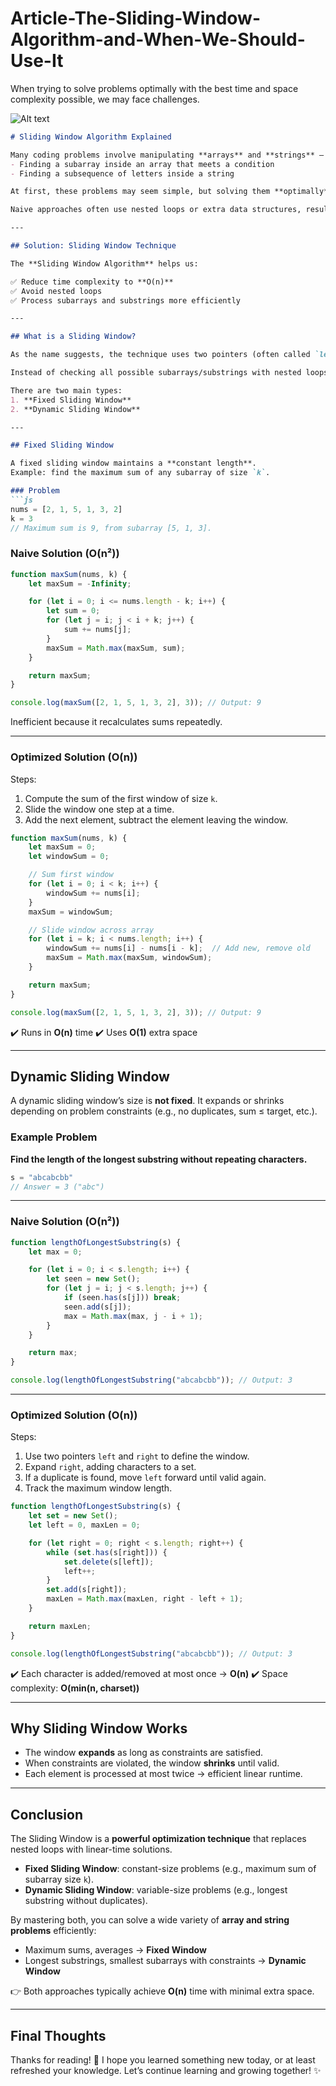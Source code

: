 # Article-The-Sliding-Window-Algorithm-and-When-We-Should-Use-It
When trying to solve problems optimally with the best time and space complexity possible, we may face challenges.

![Alt text](https://miro.medium.com/v2/resize:fit:720/format:webp/0*8kOBsduOiqDHVnfx.gif)

````markdown
# Sliding Window Algorithm Explained

Many coding problems involve manipulating **arrays** and **strings** — for example:  
- Finding a subarray inside an array that meets a condition  
- Finding a subsequence of letters inside a string  

At first, these problems may seem simple, but solving them **optimally** (with the best time and space complexity) can be challenging.  

Naive approaches often use nested loops or extra data structures, resulting in **O(n²)** time and extra space. This is inefficient for large inputs.  

---

## Solution: Sliding Window Technique

The **Sliding Window Algorithm** helps us:

✅ Reduce time complexity to **O(n)**  
✅ Avoid nested loops  
✅ Process subarrays and substrings more efficiently  

---

## What is a Sliding Window?

As the name suggests, the technique uses two pointers (often called `left` and `right`) to create a **window** that covers part of an array or string.  

Instead of checking all possible subarrays/substrings with nested loops, we **slide the window** across the data, adjusting its size or position depending on the problem’s requirements.

There are two main types:  
1. **Fixed Sliding Window**  
2. **Dynamic Sliding Window**

---

## Fixed Sliding Window

A fixed sliding window maintains a **constant length**.  
Example: find the maximum sum of any subarray of size `k`.

### Problem
```js
nums = [2, 1, 5, 1, 3, 2]
k = 3
// Maximum sum is 9, from subarray [5, 1, 3].
````

### Naive Solution (O(n²))

```js
function maxSum(nums, k) {
    let maxSum = -Infinity;

    for (let i = 0; i <= nums.length - k; i++) {
        let sum = 0;
        for (let j = i; j < i + k; j++) {
            sum += nums[j];
        }
        maxSum = Math.max(maxSum, sum);
    }

    return maxSum;
}

console.log(maxSum([2, 1, 5, 1, 3, 2], 3)); // Output: 9
```

Inefficient because it recalculates sums repeatedly.

---

### Optimized Solution (O(n))

Steps:

1. Compute the sum of the first window of size `k`.
2. Slide the window one step at a time.
3. Add the next element, subtract the element leaving the window.

```js
function maxSum(nums, k) {
    let maxSum = 0;
    let windowSum = 0;

    // Sum first window
    for (let i = 0; i < k; i++) {
        windowSum += nums[i];
    }
    maxSum = windowSum;

    // Slide window across array
    for (let i = k; i < nums.length; i++) {
        windowSum += nums[i] - nums[i - k];  // Add new, remove old
        maxSum = Math.max(maxSum, windowSum);
    }

    return maxSum;
}

console.log(maxSum([2, 1, 5, 1, 3, 2], 3)); // Output: 9
```

✔️ Runs in **O(n)** time
✔️ Uses **O(1)** extra space

---

## Dynamic Sliding Window

A dynamic sliding window’s size is **not fixed**.
It expands or shrinks depending on problem constraints (e.g., no duplicates, sum ≤ target, etc.).

### Example Problem

**Find the length of the longest substring without repeating characters.**

```js
s = "abcabcbb"
// Answer = 3 ("abc")
```

---

### Naive Solution (O(n²))

```js
function lengthOfLongestSubstring(s) {
    let max = 0;

    for (let i = 0; i < s.length; i++) {
        let seen = new Set();
        for (let j = i; j < s.length; j++) {
            if (seen.has(s[j])) break;
            seen.add(s[j]);
            max = Math.max(max, j - i + 1);
        }
    }

    return max;
}

console.log(lengthOfLongestSubstring("abcabcbb")); // Output: 3
```

---

### Optimized Solution (O(n))

Steps:

1. Use two pointers `left` and `right` to define the window.
2. Expand `right`, adding characters to a set.
3. If a duplicate is found, move `left` forward until valid again.
4. Track the maximum window length.

```js
function lengthOfLongestSubstring(s) {
    let set = new Set();
    let left = 0, maxLen = 0;

    for (let right = 0; right < s.length; right++) {
        while (set.has(s[right])) {
            set.delete(s[left]);
            left++;
        }
        set.add(s[right]);
        maxLen = Math.max(maxLen, right - left + 1);
    }

    return maxLen;
}

console.log(lengthOfLongestSubstring("abcabcbb")); // Output: 3
```

✔️ Each character is added/removed at most once → **O(n)**
✔️ Space complexity: **O(min(n, charset))**

---

## Why Sliding Window Works

* The window **expands** as long as constraints are satisfied.
* When constraints are violated, the window **shrinks** until valid.
* Each element is processed at most twice → efficient linear runtime.

---

## Conclusion

The Sliding Window is a **powerful optimization technique** that replaces nested loops with linear-time solutions.

* **Fixed Sliding Window**: constant-size problems (e.g., maximum sum of subarray size `k`).
* **Dynamic Sliding Window**: variable-size problems (e.g., longest substring without duplicates).

By mastering both, you can solve a wide variety of **array and string problems** efficiently:

* Maximum sums, averages → **Fixed Window**
* Longest substrings, smallest subarrays with constraints → **Dynamic Window**

👉 Both approaches typically achieve **O(n)** time with minimal extra space.

---

## Final Thoughts

Thanks for reading! 🚀
I hope you learned something new today, or at least refreshed your knowledge.
Let’s continue learning and growing together! ✨
